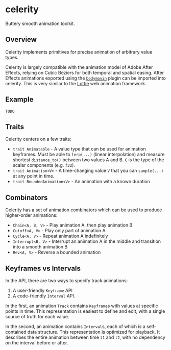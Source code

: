 # celerity

Buttery smooth animation toolkit.


## Overview

Celerity implements primitives for precise animation of arbitrary value types.

Celerity is largely compatible with the animation model of Adobe After Effects, relying on Cubic Beziers for both temporal and spatial easing. After Effects animations exported using the [`bodymovin`](https://exchange.adobe.com/creativecloud.details.12557.bodymovin.html) plugin can be imported into celerity. This is very similar to the [Lottie](https://airbnb.design/lottie/) web animation framework.

## Example

```
TODO
```

## Traits

Celerity centers on a few traits:

- `trait Animatable` - A value type that can be used for animation keyframes. Must be able to `lerp(...)` (linear interpolation) and measure shortest `distance_to()` between two values A and B. `C` is the type of the scalar components (e.g. `f32`).
- `trait Animation<V>` - A time-changing value `V` that you can `sample(...)` at any point in time.
- `trait BoundedAnimation<V>` - An animation with a known duration

## Combinators

Celerity has a set of animation combinators which can be used to produce higher-order animations:

- `Chain<A, B, V>` - Play animation A, then play animation B
- `Cutoff<A, V>` - Play only part of animation A
- `Cycle<A, V>` - Repeat animation A indefinitely
- `Interrupt<B, V>` - Interrupt an animation A in the middle and transition into a smooth animation B
- `Rev<A, V>` - Reverse a bounded animation

## Keyframes vs Intervals

In the API, there are two ways to specify track animations:
1) A user-friendly `Keyframe` API
2) A code-friendly `Interval` API.

In the first, an animation `Track` contains `Keyframe`s with values at specific points in time. This representation is easiest to define and edit, with a single source of truth for each value.

In the second, an animation contains `Interval`s, each of which is a self-contained data structure. This representation is optimized for playback. It describes the entire animation between time `t1` and `t2`, with no dependency on the interval before or after.

